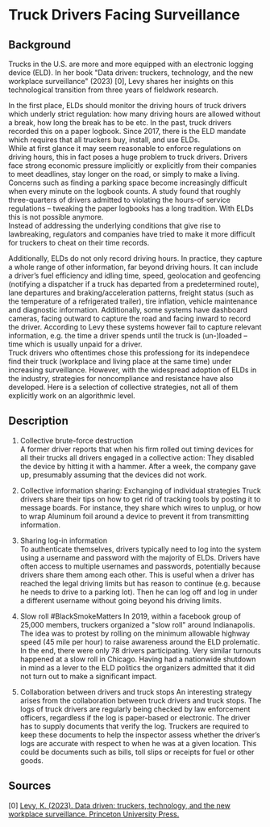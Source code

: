 # Truck Drivers Facing Surveillance

## Background

Trucks in the U.S. are more and more equipped with an electronic logging device (ELD). In her book "Data driven: truckers, technology, and the new workplace surveillance" (2023) [0], Levy shares her insights on this technological transition from three years of fieldwork research. 

In the first place, ELDs should monitor the driving hours of truck drivers which underly strict regulation: how many driving hours are allowed without a break, how long the break has to be etc. In the past, truck drivers recorded this on a paper logbook. Since 2017, there is the ELD mandate which requires that all truckers buy, install, and use ELDs.  
While at first glance it may seem reasonable to enforce regulations on driving hours, this in fact poses a huge problem to truck drivers. Drivers face strong economic pressure implicitly or explicitly from their companies to meet deadlines, stay longer on the road, or simply to make a living. Concerns such as finding a parking space become increasingly difficult when every minute on the logbook counts. A study found that roughly three-quarters of drivers admitted to violating the hours-of service regulations – tweaking the paper logbooks has a long tradition. With ELDs this is not possible anymore.  
Instead of addressing the underlying conditions that give rise to lawbreaking, regulators and companies have tried to make it more difficult for truckers to cheat on their time records.

Additionally, ELDs do not only record driving hours. In practice, they capture a whole range of other information, far beyond driving hours. It can include a driver’s fuel efficiency and idling time, speed, geolocation and geofencing (notifying a dispatcher if a truck has departed from a predetermined route), lane departures and braking/acceleration patterns, freight status (such as the temperature of a refrigerated trailer), tire inflation, vehicle maintenance and diagnostic information. Additionally, some systems have dashboard cameras, facing outward to capture the road and facing inward to record the driver. 
According to Levy these systems however fail to capture relevant information, e.g. the time a driver spends until the truck is (un-)loaded – time which is usually unpaid for a driver.  
Truck drivers who oftentimes chose this professiong for its independece find their truck (workplace and living place at the same time) under increasing surveillance. However, with the widespread adoption of ELDs in the industry, strategies for noncompliance and resistance have also developed. Here is a selection of collective strategies, not all of them explicitly work on an algorithmic level. 

## Description

1. Collective brute-force destruction    
A former driver reports that when his firm rolled out timing devices for all their trucks all drivers engaged in a collective action: They disabled the device by hitting it with a hammer. After a week, the company gave up, presumably assuming that the devices did not work.  

2. Collective information sharing: Exchanging of individual strategies 
Truck drivers share their tips on how to get rid of tracking tools by posting it to message boards. For instance, they share which wires to unplug, or how to wrap Aluminum foil around a device to prevent it from transmitting information. 

3. Sharing log-in information  
To authenticate themselves, drivers typically need to log into the system using a username and password with the majority of ELDs. Drivers have often access to multiple usernames and passwords, potentially because drivers share them among each other. This is useful when a driver has reached the legal driving limits but has reason to continue (e.g. because he needs to drive to a parking lot). Then he can log off and log in under a different username without going beyond his driving limits. 

4. Slow roll #BlackSmokeMatters
In 2019, within a facebook group of 25,000 members, truckers organized a "slow roll" around Indianapolis. The idea was to protest by rolling on the minimum allowable highway speed (45 mile per hour) to raise awareness around the ELD prolematic. In the end, there were only 78 drivers participating. Very similar turnouts happened at a slow roll in Chicago. Having had a nationwide shutdown in mind as a lever to the ELD politics the organizers admitted that it did not turn out to make a significant impact. 

5. Collaboration between drivers and truck stops
An interesting strategy arises from the collaboration between truck drivers and truck stops. The logs of truck drivers are regularly being checked by law enforcement officers, regardless if the log is paper-based or electronic. The driver has to supply documents that verify the log. Truckers are required to keep these documents to help the inspector assess whether the driver’s logs are accurate with respect to when he was at a given location. This could be documents such as bills, toll slips or receipts for fuel or other goods. 


## Sources

[0] [Levy, K. (2023). Data driven: truckers, technology, and the new workplace surveillance. Princeton University Press.](
https://doi.org/10.1515/9780691241012)
